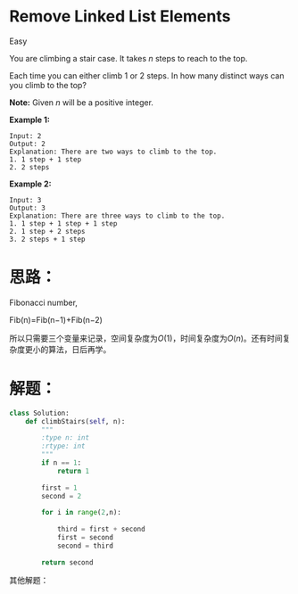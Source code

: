 # Remove Linked List Elements

Easy

You are climbing a stair case. It takes *n* steps to reach to the top.

Each time you can either climb 1 or 2 steps. In how many distinct ways can you climb to the top?

**Note:** Given *n* will be a positive integer.

**Example 1:**

```
Input: 2
Output: 2
Explanation: There are two ways to climb to the top.
1. 1 step + 1 step
2. 2 steps
```

**Example 2:**

```
Input: 3
Output: 3
Explanation: There are three ways to climb to the top.
1. 1 step + 1 step + 1 step
2. 1 step + 2 steps
3. 2 steps + 1 step
```

# 思路：

Fibonacci number, 

Fib(n)=Fib(n−1)+Fib(n−2)

所以只需要三个变量来记录，空间复杂度为$O(1)$，时间复杂度为$O(n)$。还有时间复杂度更小的算法，日后再学。

# 解题：



```python
class Solution:
    def climbStairs(self, n):
        """
        :type n: int
        :rtype: int
        """
        if n == 1:
            return 1
        
        first = 1
        second = 2
        
        for i in range(2,n):
            
            third = first + second
            first = second 
            second = third
            
        return second
```

其他解题：

```python

```

